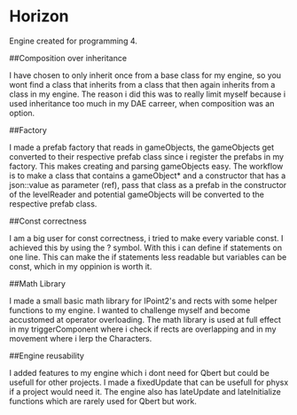 # Horizon
Engine created for programming 4.

##Composition over inheritance

I have chosen to only inherit once from a base class for my engine, so you wont find a class that inherits from a class that then again inherits from a class in my engine. The reason i did this was to really limit myself because i used inheritance too much in my DAE carreer, when composition was an option.

##Factory

I made a prefab factory that reads in gameObjects, the gameObjects get converted to their respective prefab class since i register the prefabs in my factory. This makes creating and parsing gameObjects easy. The workflow is to make a class that contains a gameObject* and a constructor that has a json::value as parameter (ref), pass that class as a prefab in the constructor of the levelReader and potential gameObjects will be converted to the respective prefab class.

##Const correctness

I am a big user for const correctness, i tried to make every variable const. I achieved this by using the ? symbol. With this i can define if statements on one line. This can make the if statements less readable but variables can be const, which in my oppinion is worth it.

##Math Library

I made a small basic math library for IPoint2's and rects with some helper functions to my engine. I wanted to challenge myself and become accustomed at operator overloading. The math library is used at full effect in my triggerComponent where i check if rects are overlapping and in my movement where i lerp the Characters.

##Engine reusability

I added features to my engine which i dont need for Qbert but could be usefull for other projects. I made a fixedUpdate that can be usefull for physx if a project would need it. The engine also has lateUpdate and lateInitialize functions which are rarely used for Qbert but work.

